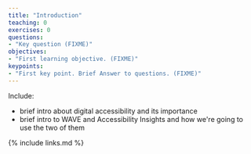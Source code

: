 ```yaml
---
title: "Introduction"
teaching: 0
exercises: 0
questions:
- "Key question (FIXME)"
objectives:
- "First learning objective. (FIXME)"
keypoints:
- "First key point. Brief Answer to questions. (FIXME)"
---
```


Include:

- brief intro about digital accessibility and its importance
- brief intro to WAVE and Accessibility Insights and how we're going to use the two of them

{% include links.md %}

